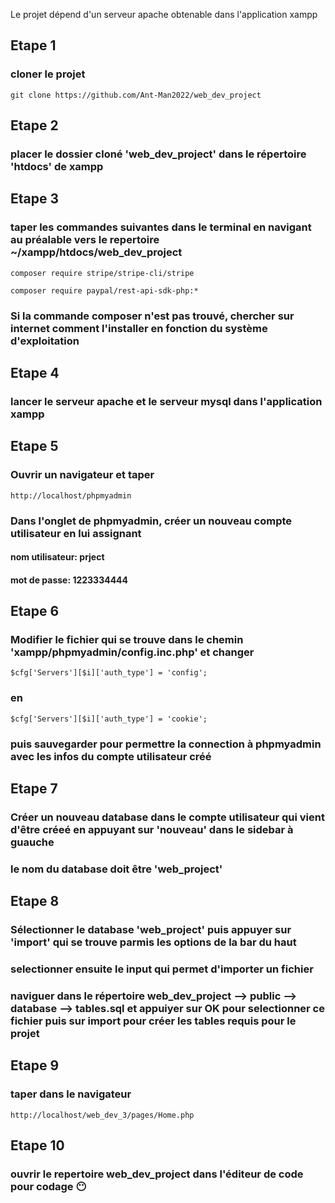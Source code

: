 Le projet dépend d'un serveur apache obtenable dans l'application xampp
## Etape 1
### cloner le projet
    git clone https://github.com/Ant-Man2022/web_dev_project
## Etape 2
### placer le dossier cloné 'web_dev_project' dans le répertoire 'htdocs' de xampp
## Etape 3
### taper les commandes suivantes dans le terminal en navigant au préalable vers le repertoire ~/xampp/htdocs/web_dev_project
    composer require stripe/stripe-cli/stripe
    
    composer require paypal/rest-api-sdk-php:*

### Si la commande composer n'est pas trouvé, chercher sur internet comment l'installer en fonction du système d'exploitation
## Etape 4
### lancer le serveur apache et le serveur mysql dans l'application xampp
## Etape 5
### Ouvrir un navigateur et taper 
    http://localhost/phpmyadmin
### Dans l'onglet de phpmyadmin, créer un nouveau compte utilisateur en lui assignant
#### nom utilisateur: prject
#### mot de passe: 1223334444

## Etape 6
### Modifier le fichier qui se trouve dans le chemin 'xampp/phpmyadmin/config.inc.php' et changer
    $cfg['Servers'][$i]['auth_type'] = 'config';
### en
    $cfg['Servers'][$i]['auth_type'] = 'cookie';
### puis sauvegarder pour permettre la connection à phpmyadmin avec les infos du compte utilisateur créé

## Etape 7
### Créer un nouveau database dans le compte utilisateur qui vient d'être créeé en appuyant sur 'nouveau' dans le sidebar à guauche
### le nom du database doit être 'web_project'

## Etape 8
### Sélectionner le database 'web_project' puis appuyer sur 'import' qui se trouve parmis les options de la bar du haut
### selectionner ensuite le input qui permet d'importer un fichier
### naviguer dans le répertoire web_dev_project --> public --> database --> tables.sql et appuiyer sur OK pour selectionner ce fichier puis sur import pour créer les tables requis pour le projet

## Etape 9
### taper dans le navigateur
    http://localhost/web_dev_3/pages/Home.php

## Etape 10
### ouvrir le repertoire web_dev_project dans l'éditeur de code pour codage 😶️
